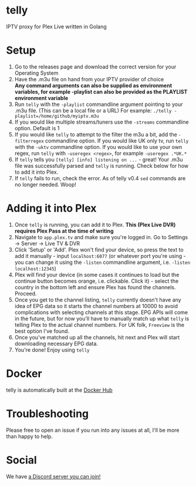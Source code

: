 # telly

IPTV proxy for Plex Live written in Golang

# Setup

1) Go to the releases page and download the correct version for your Operating System
2) Have the .m3u file on hand from your IPTV provider of choice  
**Any command arguments can also be supplied as environment variables, for example -playlist can also be provided as the PLAYLIST environment variable**
3) Run `telly` with the `-playlist` commandline argument pointing to your .m3u file. (This can be a local file or a URL) For example: `./telly -playlist=/home/github/myiptv.m3u`  
4) If you would like multiple streams/tuners use the `-streams` commandline option. Default is 1
5) If you would like `telly` to attempt to the filter the m3u a bit, add the `-filterregex` commandline option. If you would like UK only tv, run `telly` with the `-uktv` commandline option. If you would like to use your own regex, run `telly` with `-useregex <regex>`, for example `-useregex .*UK.*`
6) If `telly` tells you `[telly] [info] listening on ...` - great! Your .m3u file was successfully parsed and `telly` is running. Check below for how to add it into Plex.
7) If `telly` fails to run, check the error. As of telly v0.4 `sed` commands are no longer needed. Woop!

# Adding it into Plex

1) Once `telly` is running, you can add it to Plex. **This (Plex Live DVR) requires Plex Pass at the time of writing**
2) Navigate to `app.plex.tv` and make sure you're logged in. Go to Settings -> Server -> Live TV & DVR
3) Click 'Setup' or 'Add'. Plex won't find your device, so press the text to add it manually - input `localhost:6077` (or whatever port you're using - you can change it using the `-listen` commandline argument, i.e. `-listen localhost:12345`)
4) Plex will find your device (in some cases it continues to load but the continue button becomes orange, i.e. clickable. Click it) - select the country in the bottom left and ensure Plex has found the channels. Proceed.
5) Once you get to the channel listing, `telly` currently doesn't have any idea of EPG data so it starts the channel numbers at 10000 to avoid complications with selecting channels at this stage. EPG APIs will come in the future, but for now you'll have to manually match up what `telly` is telling Plex to the actual channel numbers. For UK folk, `Freeview` is the best option I've found.
6) Once you've matched up all the channels, hit next and Plex will start downloading necessary EPG data.
7) You're done! Enjoy using `telly`

# Docker

telly is automatically built at the [Docker Hub](https://hub.docker.com/r/tombowditch/telly/)

# Troubleshooting

Please free to open an issue if you run into any issues at all, I'll be more than happy to help.

# Social

We have [a Discord server you can join!](https://discord.gg/bnNC8qX)
